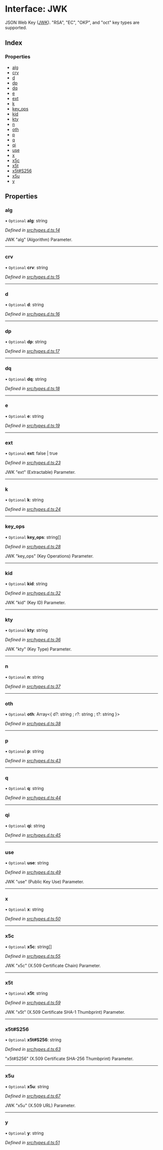# Interface: JWK

JSON Web Key ([JWK](https://tools.ietf.org/html/rfc7517)).
"RSA", "EC", "OKP", and "oct" key types are supported.

## Index

### Properties

* [alg](_types_d_.jwk.md#alg)
* [crv](_types_d_.jwk.md#crv)
* [d](_types_d_.jwk.md#d)
* [dp](_types_d_.jwk.md#dp)
* [dq](_types_d_.jwk.md#dq)
* [e](_types_d_.jwk.md#e)
* [ext](_types_d_.jwk.md#ext)
* [k](_types_d_.jwk.md#k)
* [key\_ops](_types_d_.jwk.md#key_ops)
* [kid](_types_d_.jwk.md#kid)
* [kty](_types_d_.jwk.md#kty)
* [n](_types_d_.jwk.md#n)
* [oth](_types_d_.jwk.md#oth)
* [p](_types_d_.jwk.md#p)
* [q](_types_d_.jwk.md#q)
* [qi](_types_d_.jwk.md#qi)
* [use](_types_d_.jwk.md#use)
* [x](_types_d_.jwk.md#x)
* [x5c](_types_d_.jwk.md#x5c)
* [x5t](_types_d_.jwk.md#x5t)
* [x5t#S256](_types_d_.jwk.md#x5t#s256)
* [x5u](_types_d_.jwk.md#x5u)
* [y](_types_d_.jwk.md#y)

## Properties

### alg

• `Optional` **alg**: string

*Defined in [src/types.d.ts:14](https://github.com/panva/jose/blob/v3.8.0/src/types.d.ts#L14)*

JWK "alg" (Algorithm) Parameter.

___

### crv

• `Optional` **crv**: string

*Defined in [src/types.d.ts:15](https://github.com/panva/jose/blob/v3.8.0/src/types.d.ts#L15)*

___

### d

• `Optional` **d**: string

*Defined in [src/types.d.ts:16](https://github.com/panva/jose/blob/v3.8.0/src/types.d.ts#L16)*

___

### dp

• `Optional` **dp**: string

*Defined in [src/types.d.ts:17](https://github.com/panva/jose/blob/v3.8.0/src/types.d.ts#L17)*

___

### dq

• `Optional` **dq**: string

*Defined in [src/types.d.ts:18](https://github.com/panva/jose/blob/v3.8.0/src/types.d.ts#L18)*

___

### e

• `Optional` **e**: string

*Defined in [src/types.d.ts:19](https://github.com/panva/jose/blob/v3.8.0/src/types.d.ts#L19)*

___

### ext

• `Optional` **ext**: false \| true

*Defined in [src/types.d.ts:23](https://github.com/panva/jose/blob/v3.8.0/src/types.d.ts#L23)*

JWK "ext" (Extractable) Parameter.

___

### k

• `Optional` **k**: string

*Defined in [src/types.d.ts:24](https://github.com/panva/jose/blob/v3.8.0/src/types.d.ts#L24)*

___

### key\_ops

• `Optional` **key\_ops**: string[]

*Defined in [src/types.d.ts:28](https://github.com/panva/jose/blob/v3.8.0/src/types.d.ts#L28)*

JWK "key_ops" (Key Operations) Parameter.

___

### kid

• `Optional` **kid**: string

*Defined in [src/types.d.ts:32](https://github.com/panva/jose/blob/v3.8.0/src/types.d.ts#L32)*

JWK "kid" (Key ID) Parameter.

___

### kty

• `Optional` **kty**: string

*Defined in [src/types.d.ts:36](https://github.com/panva/jose/blob/v3.8.0/src/types.d.ts#L36)*

JWK "kty" (Key Type) Parameter.

___

### n

• `Optional` **n**: string

*Defined in [src/types.d.ts:37](https://github.com/panva/jose/blob/v3.8.0/src/types.d.ts#L37)*

___

### oth

• `Optional` **oth**: Array<{ d?: string ; r?: string ; t?: string  }\>

*Defined in [src/types.d.ts:38](https://github.com/panva/jose/blob/v3.8.0/src/types.d.ts#L38)*

___

### p

• `Optional` **p**: string

*Defined in [src/types.d.ts:43](https://github.com/panva/jose/blob/v3.8.0/src/types.d.ts#L43)*

___

### q

• `Optional` **q**: string

*Defined in [src/types.d.ts:44](https://github.com/panva/jose/blob/v3.8.0/src/types.d.ts#L44)*

___

### qi

• `Optional` **qi**: string

*Defined in [src/types.d.ts:45](https://github.com/panva/jose/blob/v3.8.0/src/types.d.ts#L45)*

___

### use

• `Optional` **use**: string

*Defined in [src/types.d.ts:49](https://github.com/panva/jose/blob/v3.8.0/src/types.d.ts#L49)*

JWK "use" (Public Key Use) Parameter.

___

### x

• `Optional` **x**: string

*Defined in [src/types.d.ts:50](https://github.com/panva/jose/blob/v3.8.0/src/types.d.ts#L50)*

___

### x5c

• `Optional` **x5c**: string[]

*Defined in [src/types.d.ts:55](https://github.com/panva/jose/blob/v3.8.0/src/types.d.ts#L55)*

JWK "x5c" (X.509 Certificate Chain) Parameter.

___

### x5t

• `Optional` **x5t**: string

*Defined in [src/types.d.ts:59](https://github.com/panva/jose/blob/v3.8.0/src/types.d.ts#L59)*

JWK "x5t" (X.509 Certificate SHA-1 Thumbprint) Parameter.

___

### x5t#S256

• `Optional` **x5t#S256**: string

*Defined in [src/types.d.ts:63](https://github.com/panva/jose/blob/v3.8.0/src/types.d.ts#L63)*

"x5t#S256" (X.509 Certificate SHA-256 Thumbprint) Parameter.

___

### x5u

• `Optional` **x5u**: string

*Defined in [src/types.d.ts:67](https://github.com/panva/jose/blob/v3.8.0/src/types.d.ts#L67)*

JWK "x5u" (X.509 URL) Parameter.

___

### y

• `Optional` **y**: string

*Defined in [src/types.d.ts:51](https://github.com/panva/jose/blob/v3.8.0/src/types.d.ts#L51)*
